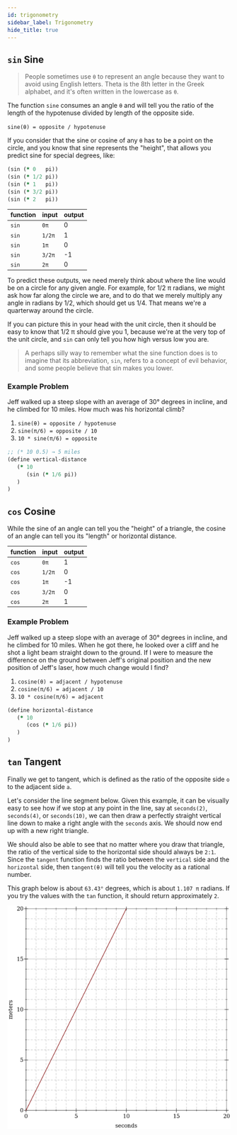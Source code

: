 ```yaml
---
id: trigonometry
sidebar_label: Trigonometry
hide_title: true
---
```


## `sin` Sine

> People sometimes use `θ` to represent an angle because they want to avoid
> using English letters. Theta is the 8th letter in the Greek alphabet, and it's
> often written in the lowercase as `θ`.

The function `sine` consumes an angle `θ` and will tell you the ratio of the 
length of the hypotenuse divided by length of the opposite side.

`sine(θ) = opposite / hypotenuse`

If you consider that the sine or cosine of any `θ` has to be a point on the 
circle, and you know that sine represents the "height", that allows you predict 
sine for special degrees, like:

``` clojure
(sin (* 0   pi))
(sin (* 1/2 pi))
(sin (* 1   pi))
(sin (* 3/2 pi))
(sin (* 2   pi))
```

function | input  | output
-------- | ------ | ------
`sin`    | `0π`   |  0
`sin`    | `1/2π` |  1
`sin`    | `1π`   |  0
`sin`    | `3/2π` | -1
`sin`    | `2π`   |  0

To predict these outputs, we need merely think about where the line would be on
a circle for any given angle. For example, for 1/2 π radians, we might ask how
far along the circle we are, and to do that we merely multiply any angle in
radians by 1/2, which should get us 1/4. That means we're a quarterway around
the circle.

If you can picture this in your head with the unit circle, then it should be
easy to know that 1/2 π should give you 1, because we're at the very top of the
unit circle, and `sin` can only tell you how high versus low you are.

> A perhaps silly way to remember what the sine function does is to imagine that 
> its abbreviation, `sin`, refers to a concept of evil behavior, and some people 
> believe that sin makes you lower.

### Example Problem

Jeff walked up a steep slope with an average of 30° degrees in incline, and he
climbed for 10 miles. How much was his horizontal climb?

1. `sine(θ) = opposite / hypotenuse`
2. `sine(π/6) = opposite / 10`
3. `10 * sine(π/6) = opposite`

``` clojure
;; (* 10 0.5) → 5 miles
(define vertical-distance
   (* 10
      (sin (* 1/6 pi))
   )
)
```

## `cos` Cosine

While the sine of an angle can tell you the "height" of a triangle, the cosine
of an angle can tell you its "length" or horizontal distance.

function | input  | output
-------- | ------ | ------
`cos`    | `0π`   |  1
`cos`    | `1/2π` |  0
`cos`    | `1π`   | -1
`cos`    | `3/2π` |  0
`cos`    | `2π`   |  1

### Example Problem

Jeff walked up a steep slope with an average of 30° degrees in incline, and he
climbed for 10 miles. When he got there, he looked over a cliff and he shot a
light beam straight down to the ground. If I were to measure the difference on 
the ground between Jeff's original position and the new position of Jeff's 
laser, how much change would I find?

1. `cosine(θ) = adjacent / hypotenuse`
2. `cosine(π/6) = adjacent / 10`
3. `10 * cosine(π/6) = adjacent`

``` clojure
(define horizontal-distance
   (* 10
      (cos (* 1/6 pi))
   )
)
```

## `tan` Tangent

Finally we get to tangent, which is defined as the ratio of the opposite side
`o` to the adjacent side `a`. 

Let's consider the line segment below. Given this example, it can be visually
easy to see how if we stop at any point in the line, say at `seconds(2)`,
`seconds(4)`, or `seconds(10)`, we can then draw a perfectly straight vertical 
line down to make a right angle with the `seconds` axis. We should now end up
with a new right triangle.

We should also be able to see that no matter where you draw that triangle, the
ratio of the vertical side to the horizontal side should always be `2:1`. Since
the `tangent` function finds the ratio between the `vertical` side and the
`horizontal` side, then `tangent(θ)` will tell you the velocity as a rational
number.

This graph below is about `63.43°` degrees, which is about `1.107 π` radians. 
If you try the values with the `tan` function, it should return approximately 
`2`.

![triangle](/img/test-2.png)
